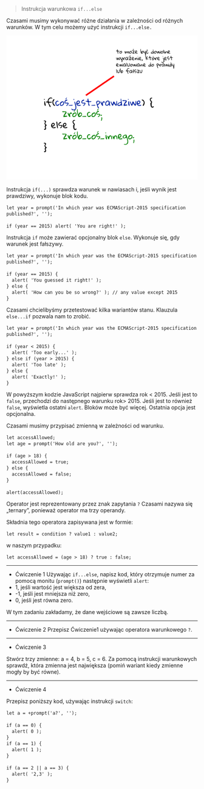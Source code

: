 > Instrukcja warunkowa `if...else`

Czasami musimy wykonywać różne działania w zależności od różnych warunków. W tym celu możemy użyć instrukcji `if...else.`

![if...else](if.png)


Instrukcja `if(...)` sprawdza warunek w nawiasach i, jeśli wynik jest prawdziwy, wykonuje blok kodu.

```
let year = prompt('In which year was ECMAScript-2015 specification published?', '');

if (year == 2015) alert( 'You are right!' );
```

Instrukcja `if` może zawierać opcjonalny blok `else`. Wykonuje się, gdy warunek jest fałszywy.

```
let year = prompt('In which year was the ECMAScript-2015 specification published?', '');

if (year == 2015) {
  alert( 'You guessed it right!' );
} else {
  alert( 'How can you be so wrong?' ); // any value except 2015
}
```

Czasami chcielibyśmy przetestować kilka wariantów stanu. Klauzula `else...if` pozwala nam to zrobić.

```
let year = prompt('In which year was the ECMAScript-2015 specification published?', '');

if (year < 2015) {
  alert( 'Too early...' );
} else if (year > 2015) {
  alert( 'Too late' );
} else {
  alert( 'Exactly!' );
}
```
W powyższym kodzie JavaScript najpierw sprawdza rok < 2015. Jeśli jest to `false`, przechodzi do następnego warunku rok> 2015. Jeśli jest to również `false`, wyświetla ostatni `alert`. Bloków może być więcej. Ostatnia opcja jest opcjonalna.


Czasami musimy przypisać zmienną w zależności od warunku.


```
let accessAllowed;
let age = prompt('How old are you?', '');

if (age > 18) {
  accessAllowed = true;
} else {
  accessAllowed = false;
}

alert(accessAllowed);
```
Operator jest reprezentowany przez znak zapytania `?` Czasami nazywa się „ternary”, ponieważ operator ma trzy operandy. 

Składnia tego operatora zapisywana jest w formie:

```
let result = condition ? value1 : value2;
```

w naszym przypadku:

```
let accessAllowed = (age > 18) ? true : false;
```

--- 

- Ćwiczenie 1
Używając `if...else`, napisz kod, który otrzymuje numer za pomocą monitu (`prompt()`) następnie wyświetli `alert`:  
- 1, jeśli wartość jest większa od zera,  
- -1, jeśli jest mniejsza niż zero, 
- 0, jeśli jest równa zero. 

W tym zadaniu zakładamy, że dane wejściowe są zawsze liczbą.

---

- Ćwiczenie 2
Przepisz Ćwiczenie1 używając operatora warunkowego `?`.

---

- Ćwiczenie 3

Stwórz trzy zmienne: a = 4, b = 5, c = 6. Za pomocą instrukcji warunkowych sprawdź, która zmienna jest największa (pomiń wariant kiedy zmienne mogły by być równe).

---

- Ćwiczenie 4

Przepisz poniższy kod, używając instrukcji `switch`:

```
let a = +prompt('a?', '');

if (a == 0) {
  alert( 0 );
}
if (a == 1) {
  alert( 1 );
}

if (a == 2 || a == 3) {
  alert( '2,3' );
}

```
